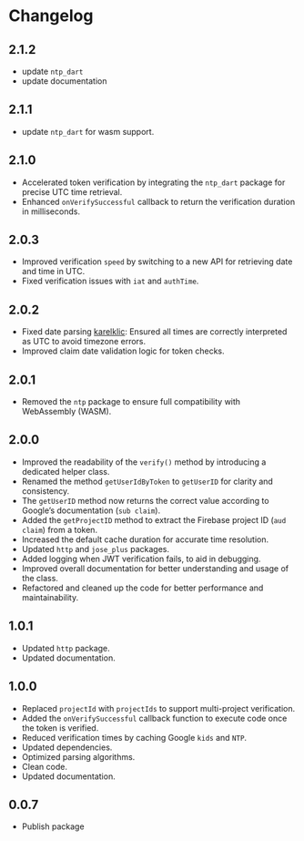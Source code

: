# Changelog

## 2.1.2
- update `ntp_dart`
- update documentation

## 2.1.1
- update `ntp_dart` for wasm support.

## 2.1.0
- Accelerated token verification by integrating the `ntp_dart` package for precise UTC time retrieval.
- Enhanced `onVerifySuccessful` callback to return the verification duration in milliseconds.

## 2.0.3
- Improved verification `speed` by switching to a new API for retrieving date and time in UTC.
- Fixed verification issues with `iat` and `authTime`.

## 2.0.2
- Fixed date parsing [karelklic](https://github.com/karelklic):
  Ensured all times are correctly interpreted as UTC to avoid timezone errors.
- Improved claim date validation logic for token checks.

## 2.0.1
- Removed the `ntp` package to ensure full compatibility with WebAssembly (WASM).

## 2.0.0

- Improved the readability of the `verify()` method by introducing a dedicated helper class.
- Renamed the method `getUserIdByToken` to `getUserID` for clarity and consistency.
- The `getUserID` method now returns the correct value according to Google’s documentation (`sub claim`).
- Added the `getProjectID` method to extract the Firebase project ID (`aud claim`) from a token.
- Increased the default cache duration for accurate time resolution.
- Updated `http` and `jose_plus` packages.
- Added logging when JWT verification fails, to aid in debugging.
- Improved overall documentation for better understanding and usage of the class.
- Refactored and cleaned up the code for better performance and maintainability.

## 1.0.1

- Updated `http` package.
- Updated documentation.

## 1.0.0

- Replaced `projectId` with `projectIds` to support multi-project verification.
- Added the `onVerifySuccessful` callback function to execute code once the token is verified.
- Reduced verification times by caching Google `kids` and `NTP`.
- Updated dependencies.
- Optimized parsing algorithms.
- Clean code.
- Updated documentation.

## 0.0.7

- Publish package


